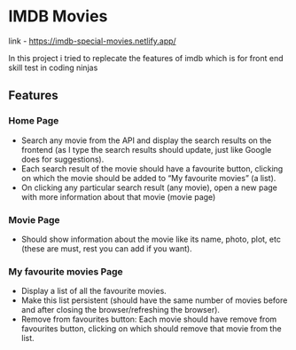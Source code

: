# IMDB Movies

link - https://imdb-special-movies.netlify.app/

In this project i tried to replecate the features of imdb
which is for front end skill test in coding ninjas

## Features

### Home Page

- Search any movie from the API and display the search results on the frontend (as I type the search results should update, just like Google does for suggestions).
- Each search result of the movie should have a favourite button, clicking on which the movie should be added to “My favourite movies” (a list).
- On clicking any particular search result (any movie), open a new page with more information about that movie (movie page)

### Movie Page

- Should show information about the movie like its name, photo, plot, etc (these are must, rest you can add if you want).

### My favourite movies Page

- Display a list of all the favourite movies.
- Make this list persistent (should have the same number of movies before and after closing the browser/refreshing the browser).
- Remove from favourites button: Each movie should have remove from favourites button, clicking on which should remove that movie from the list.

